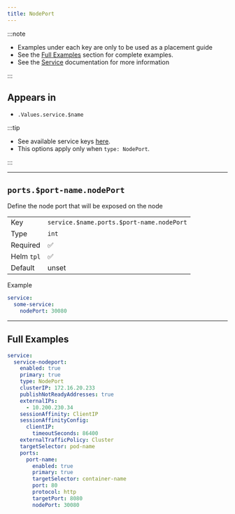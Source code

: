 ```yaml
---
title: NodePort
---
```


:::note

- Examples under each key are only to be used as a placement guide
- See the [Full Examples](/general/common/service/nodeport#full-examples) section for complete examples.
- See the [Service](/general/common/service) documentation for more information

:::

## Appears in

- `.Values.service.$name`

:::tip

- See available service keys [here](/general/common/service).
- This options apply only when `type: NodePort`.

:::

---

## `ports.$port-name.nodePort`

Define the node port that will be exposed on the node

|            |                                           |
| ---------- | ----------------------------------------- |
| Key        | `service.$name.ports.$port-name.nodePort` |
| Type       | `int`                                     |
| Required   | ✅                                        |
| Helm `tpl` | ✅                                        |
| Default    | unset                                     |

Example

```yaml
service:
  some-service:
    nodePort: 30080
```

---

## Full Examples

```yaml
service:
  service-nodeport:
    enabled: true
    primary: true
    type: NodePort
    clusterIP: 172.16.20.233
    publishNotReadyAddresses: true
    externalIPs:
      - 10.200.230.34
    sessionAffinity: ClientIP
    sessionAffinityConfig:
      clientIP:
        timeoutSeconds: 86400
    externalTrafficPolicy: Cluster
    targetSelector: pod-name
    ports:
      port-name:
        enabled: true
        primary: true
        targetSelector: container-name
        port: 80
        protocol: http
        targetPort: 8080
        nodePort: 30080
```
